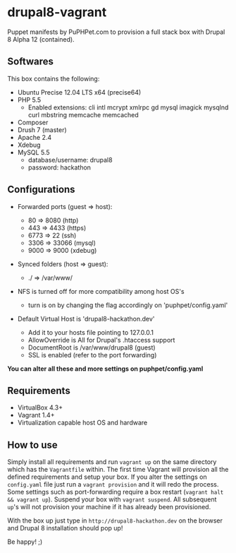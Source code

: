 drupal8-vagrant
===============

Puppet manifests by PuPHPet.com to provision a full stack box with Drupal 8 Alpha 12 (contained).

## Softwares

This box contains the following:

 * Ubuntu Precise 12.04 LTS x64 (precise64)
 * PHP 5.5
   * Enabled extensions:
         cli
         intl
         mcrypt
         xmlrpc
         gd
         mysql
         imagick
         mysqlnd
         curl
         mbstring
         memcache
         memcached
 * Composer
 * Drush 7 (master)
 * Apache 2.4
 * Xdebug
 * MySQL 5.5
   * database/username: drupal8
   * password: hackathon

## Configurations

 * Forwarded ports (guest => host):
   * 80 => 8080 (http)
   * 443 => 4433 (https)
   * 6773 => 22 (ssh)
   * 3306 => 33066 (mysql)
   * 9000 => 9000 (xdebug)
   
 * Synced folders (host => guest):
   * ./ => /var/www/
   
 * NFS is turned off for more compatibility among host OS's
   * turn is on by changing the flag accordingly on 'puphpet/config.yaml'
 * Default Virtual Host is 'drupal8-hackathon.dev'
   * Add it to your hosts file pointing to 127.0.0.1
   * AllowOverride is All for Drupal's .htaccess support
   * DocumentRoot is /var/www/drupal8 (guest)
   * SSL is enabled (refer to the port forwarding)
   
**You can alter all these and more settings on puphpet/config.yaml**

## Requirements

 * VirtualBox 4.3+
 * Vagrant 1.4+
 * Virtualization capable host OS and hardware
 
## How to use 

Simply install all requirements and run `vagrant up` on the same directory which has the `Vagrantfile` within. The first time Vagrant will provision all the defined requirements and setup your box. If you alter the settings on `config.yaml` file just run a `vagrant provision` and it will redo the process. Some settings such as port-forwarding require a box restart (`vagrant halt && vagrant up`). Suspend your box with `vagrant suspend`. All subsequent `up`'s will not provision your machine if it has already been provisioned.

With the box up just type in `http://drupal8-hackathon.dev` on the browser and Drupal 8 installation should pop up!

Be happy! ;)
